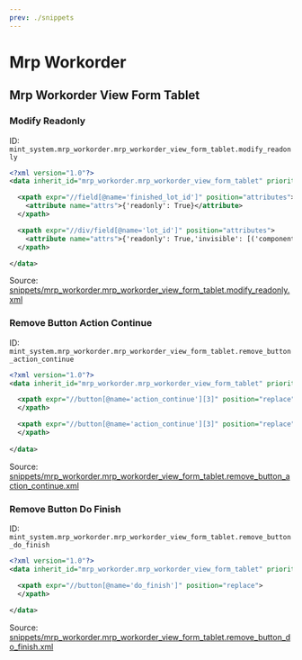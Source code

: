 ```yaml
---
prev: ./snippets
---
```

# Mrp Workorder
## Mrp Workorder View Form Tablet  
### Modify Readonly  
ID: `mint_system.mrp_workorder.mrp_workorder_view_form_tablet.modify_readonly`  
```xml
<?xml version="1.0"?>
<data inherit_id="mrp_workorder.mrp_workorder_view_form_tablet" priority="50">

  <xpath expr="//field[@name='finished_lot_id']" position="attributes">
    <attribute name="attrs">{'readonly': True}</attribute>
  </xpath>

  <xpath expr="//div/field[@name='lot_id']" position="attributes">
    <attribute name="attrs">{'readonly': True,'invisible': [('component_tracking', '=', 'none')]}</attribute>
  </xpath>

</data>
```
Source: [snippets/mrp_workorder.mrp_workorder_view_form_tablet.modify_readonly.xml](https://github.com/Mint-System/Odoo-Development/tree/14.0/snippets/mrp_workorder.mrp_workorder_view_form_tablet.modify_readonly.xml)

### Remove Button Action Continue  
ID: `mint_system.mrp_workorder.mrp_workorder_view_form_tablet.remove_button_action_continue`  
```xml
<?xml version="1.0"?>
<data inherit_id="mrp_workorder.mrp_workorder_view_form_tablet" priority="50">

  <xpath expr="//button[@name='action_continue'][3]" position="replace">    
  </xpath>

  <xpath expr="//button[@name='action_continue'][3]" position="replace">    
  </xpath>
  
</data>
```
Source: [snippets/mrp_workorder.mrp_workorder_view_form_tablet.remove_button_action_continue.xml](https://github.com/Mint-System/Odoo-Development/tree/14.0/snippets/mrp_workorder.mrp_workorder_view_form_tablet.remove_button_action_continue.xml)

### Remove Button Do Finish  
ID: `mint_system.mrp_workorder.mrp_workorder_view_form_tablet.remove_button_do_finish`  
```xml
<?xml version="1.0"?>
<data inherit_id="mrp_workorder.mrp_workorder_view_form_tablet" priority="50">

  <xpath expr="//button[@name='do_finish']" position="replace">    
  </xpath>
  
</data>
```
Source: [snippets/mrp_workorder.mrp_workorder_view_form_tablet.remove_button_do_finish.xml](https://github.com/Mint-System/Odoo-Development/tree/14.0/snippets/mrp_workorder.mrp_workorder_view_form_tablet.remove_button_do_finish.xml)

